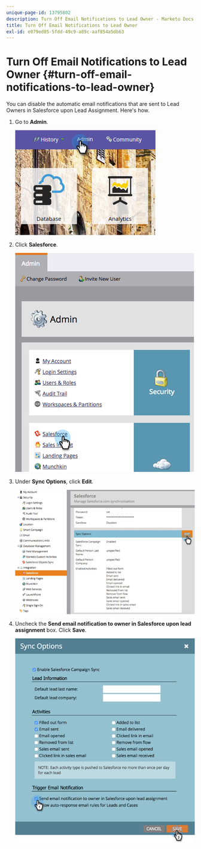 ```yaml
---
unique-page-id: 13795802
description: Turn Off Email Notifications to Lead Owner - Marketo Docs - Product Documentation
title: Turn Off Email Notifications to Lead Owner
exl-id: e079ed85-5fdd-49c9-a89c-aaf854a5db63
---
```

# Turn Off Email Notifications to Lead Owner {#turn-off-email-notifications-to-lead-owner}

You can disable the automatic email notifications that are sent to Lead Owners in Salesforce upon Lead Assignment. Here's how.

1. Go to **Admin**.

   ![](assets/admin-1.png)

1. Click **Salesforce**.

   ![](assets/adminsalesforce.png)

1. Under **Sync Options**, click **Edit**.

   ![](assets/salesforcesummary2.jpg)

1. Uncheck the **Send email notification to owner in Salesforce upon lead assignment** box. Click **Save**.

   ![](assets/new-screen.png)
